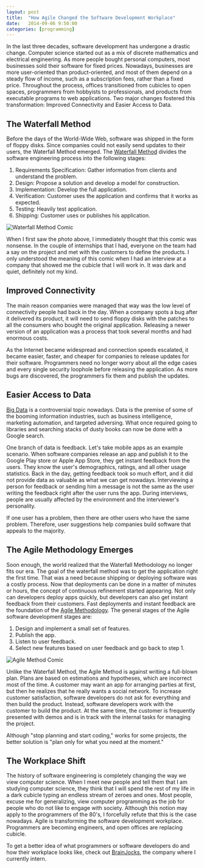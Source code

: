```yaml
---
layout: post
title:  "How Agile Changed the Software Development Workplace"
date:   2014-09-06 9:50:00
categories: [programming]
---
```


In the last three decades, software development has undergone a drastic change. Computer science started out as a mix of discrete mathematics and electrical engineering. As more people bought personal computers, most businesses sold their software for fixed prices. Nowadays, businesses are more user-oriented than product-oriented, and most of them depend on a steady flow of income, such as a subscription fees, rather than a fixed price. Throughout the process, offices transitioned from cubicles to open spaces, programmers from hobbyists to professionals, and products from executable programs to web applications. Two major changes fostered this transformation: Improved Connectivity and Easier Access to Data.

The Waterfall Method
--------------------
Before the days of the World-Wide Web, software was shipped in the form of floppy disks. Since companies could not easily send updates to their users, the Waterfall Method emerged. The [Waterfall Method][waterfall] divides the software engineering process into the following stages:

1. Requirements Specification: Gather information from clients and understand the problem.
2. Design: Propose a solution and develop a model for construction.
3. Implementation: Develop the full application.
4. Verification: Customer uses the application and confirms that it works as expected.
5. Testing: Heavily test application.
6. Shipping: Customer uses or publishes his application.

![Waterfall Method Comic](https://dl.dropboxusercontent.com/u/163831352/shamadeh.com%20assets/waterfall-comic.png)

When I first saw the photo above, I immediately thought that this comic was nonsense. In the couple of internships that I had, everyone on the team had a say on the project and met with the customers to define the products. I only understood the meaning of this comic when I had an interview at a company that showed me the cubicle that I will work in. It was dark and quiet, definitely not my kind.

Improved Connectivity
---------------------
The main reason companies were managed that way was the low level of connectivity people had back in the day. When a company spots a bug after it delivered its product, it will need to send floppy disks with the patches to all the consumers who bought the original application. Releasing a newer version of an application was a process that took several months and had enormous costs.

As the Internet became widespread and connection speeds escalated, it became easier, faster, and cheaper for companies to release updates for their software. Programmers need no longer worry about all the edge cases and every single security loophole before releasing the application. As more bugs are discovered, the programmers fix them and publish the updates.

Easier Access to Data
---------------------
[Big Data][bigdata] is a controversial topic nowadays. Data is the premise of some of the booming information industries, such as business intelligence, marketing automation, and targeted adversing. What once required going to libraries and searching stacks of dusty books can now be done with a Google search.

One branch of data is feedback. Let's take mobile apps as an example scenario. When software companies release an app and publish it to the Google Play store or Apple App Store, they get instant feedback from the users. They know the user's demographics, ratings, and all other usage statistics. Back in the day, getting feedback took so much effort, and it did not provide data as valuable as what we can get nowadays. Interviewing a person for feedback or sending him a message is not the same as the user writing the feedback right after the user runs the app. During interviews, people are usually affected by the environment and the interviewer's personality.

If one user has a problem, then there are other users who have the same problem. Therefore, user suggestions help companies build software that appeals to the majority.

The Agile Methodology Emerges
--------------------------------------
Soon enough, the world realized that the Waterfall Methodology no longer fits our era. The goal of the waterfall method was to get the application right the first time. That was a need because shipping or deploying software was a costly process. Now that deployments can be done in a matter of minutes or hours, the concept of continuous refinement started appearing. Not only can developers deploy apps quickly, but developers can also get instant feedback from their customers. Fast deployments and instant feedback are the foundation of the [Agile Methodology][agile]. The general stages of the Agile software development stages are:

1. Design and implement a small set of features.
2. Publish the app.
3. Listen to user feedback.
4. Select new features based on user feedback and go back to step 1.

![Agile Method Comic](https://dl.dropboxusercontent.com/u/163831352/shamadeh.com%20assets/agile-comic.png)

Unlike the Waterfall Method, the Agile Method is against writing a full-blown plan. Plans are based on estimations and hypotheses, which are incorrect most of the time. A customer may want an app for arranging parties at first, but then he realizes that he really wants a social network. To increase customer satisfaction, software developers do not ask for everything and then build the product. Instead, software developers work with the customer to build the product. At the same time, the customer is frequently presented with demos and is in track with the internal tasks for managing the project.

Although "stop planning and start coding," works for some projects, the better solution is "plan only for what you need at the moment."

The Workplace Shift
-------------------
The history of software engineering is completely changing the way we view computer science. When I meet new people and tell them that I am studying computer science, they think that I will spend the rest of my life in a dark cubicle typing an endless stream of zeroes and ones. Most people, excuse me for generalizing, view computer programming as the job for people who do not like to engage with society. Although this notion may apply to the programmers of the 80's, I forcefully refute that this is the case nowadays. Agile is transforming the software development workplace. Programmers are becoming engineers, and open offices are replacing cubicle.

To get a better idea of what programmers or software developers do and how their workplace looks like, check out [BrainJocks][brainjocks], the company where I currently intern.

[waterfall]: http://en.wikipedia.org/wiki/Waterfall_model
[bigdata]: http://www.sas.com/en_us/insights/big-data/what-is-big-data.html
[agile]: http://agilemethodology.org/
[brainjocks]: http://brainjocks.com/company